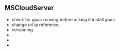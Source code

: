MSCloudServer
-------------

- check for guac running before asking if install guac.
- change url ip reference.
- versioning.
- 
-
-
